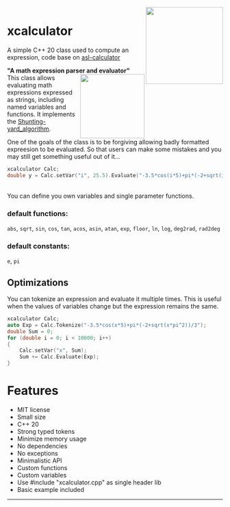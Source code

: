 <img src="https://i.imgur.com/0fxo7vo.jpeg" align="right" width="180px" />


# xcalculator
A simple C++ 20 class used to compute an expression, code base on [asl-calculator](https://github.com/aslze/asl-calculator)

**"A math expression parser and evaluator"**
<br><img src="https://i.imgur.com/9a5d2ee.png" align="right" width="150px" />
This class allows evaluating math expressions expressed as strings, including named variables and
functions. It implements the [Shunting-yard_algorithm](https://en.wikipedia.org/wiki/Shunting-yard_algorithm).

One of the goals of the class is to be forgiving allowing badly formatted expreesion to be evaluated.
So that users can make some mistakes and you may still get something useful out of it...

```cpp
xcalculator Calc;
double y = Calc.setVar("i", 25.5).Evaluate("-3.5*cos(i*5)+pi*(-2+sqrt(i*pi^2))/3");
```
<br>
You can define you own variables and single parameter functions. 

### default functions:

`abs`, `sqrt`, `sin`, `cos`, `tan`, `acos`, `asin`, `atan`, `exp`, `floor`, `ln`, `log`, `deg2rad`, `rad2deg`

### default constants:
`e`, `pi`

## Optimizations

You can tokenize an expression and evaluate it multiple times. This is useful when the values of variables
change but the expression remains the same.
```cpp
xcalculator Calc;
auto Exp = Calc.Tokenize("-3.5*cos(x*5)+pi*(-2+sqrt(x*pi^2))/3");
double Sum = 0;
for (double i = 0; i < 10000; i++) 
{
    Calc.setVar("x", Sum);
    Sum += Calc.Evaluate(Exp);
}
```

# Features
* MIT license
* Small size
* C++ 20
* Strong typed tokens
* Minimize memory usage
* No dependencies
* No exceptions
* Minimalistic API
* Custom functions
* Custom variables
* Use #include "xcalculator.cpp" as single header lib
* Basic example included


---
